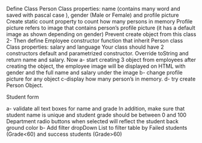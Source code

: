 Define Class Person 
Class properties: name (contains many word and saved with pascal case ),
gender (Male or Female) and profile picture 
Create static count property to count how many persons in memory
Profile picture refers to image that contains person’s profile picture
(it has a default image as shown depending on gender)
Prevent create object from this class 
2- Then define Employee constructor function that inherit Person class
Class properties: salary and language
Your class should have 2 constructors default and parametrized 
constructor.
Override toString and return name and salary.
Now 
a- start creating 3 object from employees after creating the object, the 
employee image will be displayed on HTML with gender and the full name
and salary under the image
b- change profile picture for any object
c-display how many person’s in memory.
d- try create Person Object.

Student form

a- validate all text boxes for name and grade 
In addition, make sure that student name is unique and student grade 
should be between 0 and 100
Department radio buttons when selected will reflect the student back 
ground color
b- Add filter dropDown List to filter table by Failed students (Grade<60) and 
success students (Grade>60)
